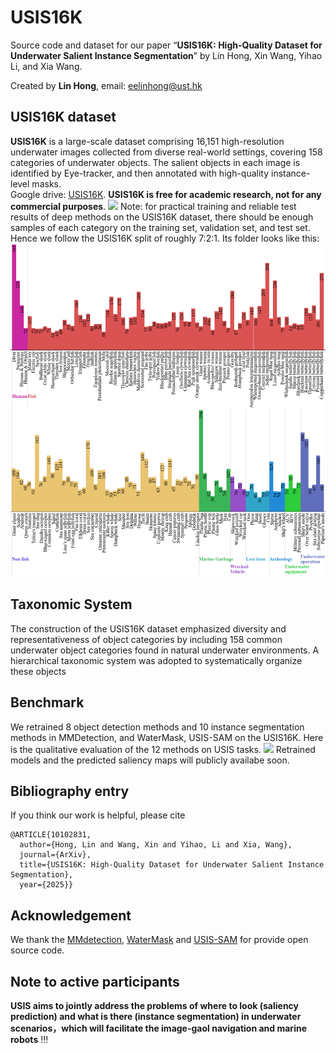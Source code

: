# USIS16K

Source code and dataset for our paper “**USIS16K: High-Quality Dataset for Underwater Salient Instance Segmentation**” by Lin Hong,  Xin Wang, Yihao Li, and Xia Wang. 

Created by **Lin Hong**, email: eelinhong@ust.hk 

## USIS16K dataset
**USIS16K** is a large-scale dataset comprising 16,151 high-resolution underwater images collected from diverse real-world settings, covering 158 categories of underwater objects. The salient objects in each image is identified by Eye-tracker, and then annotated with high-quality instance-level masks.  
Google drive: [USIS16K](https://drive.google.com/file/d/1SIfpJe7rpeL6ZsRzD9ir0mRsKRYehjxb/view?usp=drive_link). **USIS16K is free for academic research, not for any commercial purposes**.
![](USIS16K.png)
Note: for practical training and reliable test results of deep methods on the USIS16K dataset, there should be enough samples of each category on the training set, validation set, and test set. Hence we follow the USIS16K split of roughly 7:2:1. Its folder looks like this:
![](category.png)
## Taxonomic System
The construction of the USIS16K dataset emphasized diversity and representativeness of object categories by including 158 common underwater object categories found in natural underwater environments. A hierarchical taxonomic system was adopted to systematically organize these objects


## Benchmark
We retrained 8 object detection methods and 10 instance segmentation methods in MMDetection, and WaterMask, USIS-SAM on the USIS16K. Here is the qualitative evaluation of the 12 methods on USIS tasks.
![](Compare.png)
Retrained models and the predicted saliency maps will publicly availabe soon.

## Bibliography entry
If you think our work is helpful, please cite
```
@ARTICLE{10102831,
  author={Hong, Lin and Wang, Xin and Yihao, Li and Xia, Wang},
  journal={ArXiv}, 
  title={USIS16K: High-Quality Dataset for Underwater Salient Instance Segmentation}, 
  year={2025}}
```

## Acknowledgement
We thank the [MMdetection](https://github.com/open-mmlab/mmdetection), [WaterMask](https://github.com/LiamLian0727/WaterMask) and [USIS-SAM](https://github.com/LiamLian0727/USIS10K) for provide open source code. 

## Note to active participants

**USIS aims to jointly address the problems of where to look (saliency prediction) and what is there (instance segmentation) in underwater scenarios，which will facilitate the image-gaol navigation and marine robots** !!! 
